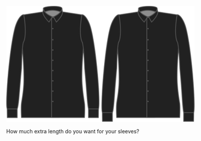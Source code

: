 ![Bonus de longueur de manche](sleevelengthbonus.svg)

How much extra length do you want for your sleeves?
